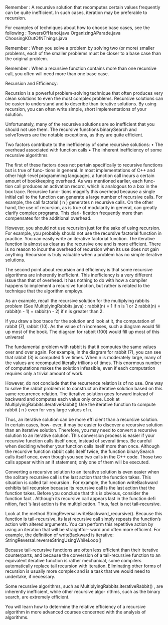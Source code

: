 Remember : A recursive solution that recomputes certain values frequently can be quite
inefficient. In such cases, iteration may be preferable to recursion.

For examples of techniques about how to choose base cases, see the following : 
TowersOfHanoi.java
OrganizingAParade.java
ChoosingKOutOfNThings.java

Remember : When you solve a problem by solving two (or more) smaller problems, each of
the smaller problems must be closer to a base case than the original problem.

Remember : When a recursive function contains more than one recursive call, you often will
need more than one base case.

Recursion and Efficiency:

Recursion is a powerful problem-solving technique that often produces very clean solutions to even the
most complex problems. Recursive solutions can be easier to understand and to describe than iterative
solutions. By using recursion, you can often write simple, short implementations of your solution.

Unfortunately, many of the recursive solutions are so inefficient that
you should not use them. 
The recursive functions binarySearch and solveTowers are the notable exceptions, as they are quite efficient. 

Two factors contribute to the inefficiency of some recursive solutions:
• The overhead associated with function calls
• The inherent inefficiency of some recursive algorithms

The first of these factors does not pertain specifically to recursive functions but is true of func-
tions in general. In most implementations of C++ and other high-level programming languages, a
function call incurs a certain amount of bookkeeping overhead. As was mentioned earlier, each func-
tion call produces an activation record, which is analogous to a box in the box trace. Recursive func-
tions magnify this overhead because a single initial call to the function can generate a large number of
recursive calls. For example, the call factorial ( n ) generates n recursive calls. On the other hand, the
use of recursion, as is true of modularity in general, can greatly clarify complex programs. This clari-
fication frequently more than compensates for the additional overhead.

However, you should not use recursion just for the sake of using recursion. For example, you
probably should not use the recursive factorial function in practice. You can easily write an iterative
factorial function. The iterative function is almost as clear as the recursive one and is more efficient. 
There is no reason to incur the overhead of recursion when its use does not gain anything. 
Recursion is truly valuable when a problem has no simple iterative solutions.

The second point about recursion and efficiency is that some recursive algorithms are inherently
inefficient. This inefficiency is a very different issue than that of overhead. It has nothing to do with
how a compiler happens to implement a recursive function, but rather is related to the technique that
the algorithm employs.

As an example, recall the recursive solution for the multiplying rabbits problem (See MultiplyingRabbits.java) :
rabbit(n) = 1   if n is 1 or 2
rabbit(n) = rabbit(n - 1) + rabbit(n - 2) if n is greater than 2.

If you draw a box trace for the solution and look at it, the computation of rabbit (7), rabbit (10). 
As the value of n increases, such a diagram would fill up most of the book. The diagram for
rabbit (100) would fill up most of this universe!

The fundamental problem with rabbit is that it computes the same values over and over again.
For example, in the diagram for rabbit (7), you can see that rabbit (3) is computed fi ve times. When n
is moderately large, many of the values are recomputed literally trillions of times. This enormous
number of computations makes the solution infeasible, even if each computation requires only a
trivial amount of work.

However, do not conclude that the recurrence relation is of no use. One way to solve the rabbit
problem is to construct an iterative solution based on this same recurrence relation. The iterative
solution goes forward instead of backward and computes each value only once. Look at MultiplyingRabbits.iterativeRabbit()
Use the iterative function to compute rabbit ( n ) even for very large values of n.

Thus, an iterative solution can be more effi cient than a recursive solution. In certain cases, how-
ever, it may be easier to discover a recursive solution than an iterative solution. Therefore, you may
need to convert a recursive solution to an iterative solution. This conversion process is easier if your
recursive function calls itself once, instead of several times. Be careful when deciding whether your
function calls itself more than once. Although the recursive function rabbit calls itself twice, the
function binarySearch calls itself once, even though you see two calls in the C++ code. Those two
calls appear within an if statement; only one of them will be executed.

Converting a recursive solution to an iterative solution is even easier when the solitary recursive
call is the last action that the function takes. This situation is called tail recursion . For example, the
function writeBackward exhibits tail recursion because its recursive call is the last action that the
function takes. Before you conclude that this is obvious, consider the function fact . Although its
recursive call appears last in the function defi nition, fact ’s last action is the multiplication. Thus,
fact is not tail-recursive.

Look at the method StringReversal.writeBackward_recursive(). 
Because this function is tail-recursive, its last recursive call simply repeats the function’s action with
altered arguments. You can perform this repetitive action by using an iteration that will be straightfor-
ward and often more efficient. For example, the definition of writeBackward is iterative: StringReversal.reverseStringUsingWhileLoop()

Because tail-recursive functions are often less efficient than their iterative counterparts, and
because the conversion of a tail-recursive function to an equivalent iterative function is rather
mechanical, some compilers automatically replace tail recursion with iteration. Eliminating
other forms of recursion is usually more complex and is a task that we would need to undertake, if
necessary.

Some recursive algorithms, such as MultiplyingRabbits.iterativeRabbit() , are inherently inefficient, while other recursive algo-
rithms, such as the binary search, are extremely efficient. 

You will learn how to determine the relative efficiency of a recursive algorithm in more advanced courses 
concerned with the analysis of algorithms. 

